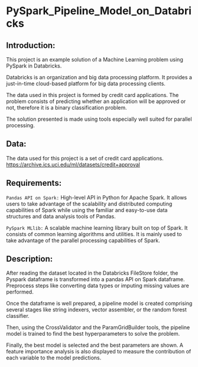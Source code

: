 # PySpark_Pipeline_Model_on_Databricks

## Introduction:

This project is an example solution of a Machine Learning problem using PySpark in Databricks.

Databricks is an organization and big data processing platform. It provides a just-in-time cloud-based platform for big data processing clients. 

The data used in this project is formed by credit card applications. The problem consists of predicting whether an application will be approved or not, therefore it is a binary classification problem.  

The solution presented is made using tools especially well suited for parallel processing. 
## Data:

The data used for this project is a set of credit card applications.  
https://archive.ics.uci.edu/ml/datasets/credit+approval

## Requirements:

```Pandas API on Spark:``` High-level API in Python for Apache Spark. It allows users to take advantage of the scalability and distributed computing capabilities of Spark while using the familiar and easy-to-use data structures and data analysis tools of Pandas.

```PySpark MLlib:``` A scalable machine learning library built on top of Spark. It consists of common learning algorithms and utilities. It is mainly used to take advantage of the parallel processing capabilities of Spark. 

## Description:

After reading the dataset located in the Databricks FileStore folder, the Pyspark dataframe is transformed into a pandas API on Spark dataframe. Preprocess steps like converting data types or imputing missing values are performed.

Once the dataframe is well prepared, a pipeline model is created comprising several stages like string indexers, vector assembler, or the random forest classifier.

Then, using the CrossValidator and the ParamGridBuilder tools, the pipeline model is trained to find the best hyperparameters to solve the problem.

Finally, the best model is selected and the best parameters are shown. A feature importance analysis is also displayed to measure the contribution of each variable to the model predictions.

